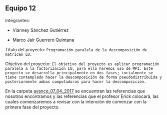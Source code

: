 ## Equipo 12

Integrantes:

* Vianney Sánchez Gutiérrez

* Marco Jair Guerrero Quintana

Título del proyecto: `Programación paralela de la descomposición de matrices LU.`

Objetivo del proyecto: `El objetivo del proyecto es aplicar programación paralela a la factorización LU, para ello haremos uso de MPI.
Este proyecto se desarrolla principalmente en dos fases; incialmente se tiene contemplado hacer la descomposición de forma pseudodistribuida y posteriormente ambas computadoras para hacer la descomposición.`

En la carpeta [avance_07_04_2017](avance_07_04_2017) se encuentran las referencias que nosotros encontramos y las referencias que 
el profesor Erick colocará, las cuales comenzaremos a revisar con la intención de comenzar con la primera fase del proyecto.
